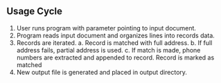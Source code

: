 ## Usage Cycle
1. User runs program with parameter pointing to input document.
2. Program reads input document and organizes lines into records data.
3. Records are iterated.
    a. Record is matched with full address.
    b. If full address fails, partial address is used.
    c. If match is made, phone numbers are extracted and appended to record. Record is marked as matched
4. New output file is generated and placed in output directory.